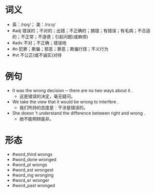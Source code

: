 # 词义
- 英：/rɒŋ/； 美：/rɔːŋ/
- #adj 错误的；不对的；出错；不正确的；搞错；有错误；有毛病；不合适的；不正常；不道德；引起问题(或麻烦)
- #adv 不对；不正确；错误地
- #n 犯罪；欺骗；邪恶；罪恶；欺骗行径；不义行为
- #vt 不公正(或不诚实)对待
# 例句
- It was the wrong decision ─ there are no two ways about it .
	- 这是错误的决定，毫无疑问。
- We take the view that it would be wrong to interfere .
	- 我们所持的态度是：干涉是错误的。
- She doesn 't understand the difference between right and wrong .
	- 她不能明辨是非。
# 形态
- #word_third wrongs
- #word_done wronged
- #word_pl wrongs
- #word_est wrongest
- #word_ing wronging
- #word_er wronger
- #word_past wronged
